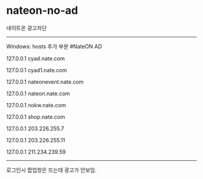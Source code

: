 # nateon-no-ad
네이트온 광고차단
____________________________________
Windows:
hosts 추가 부분
#NateON AD

127.0.0.1 cyad.nate.com

127.0.0.1 cyad1.nate.com

127.0.0.1 nateonevent.nate.com

127.0.0.1 nateon.nate.com

127.0.0.1 nokw.nate.com

127.0.0.1 shop.nate.com

127.0.0.1 203.226.255.7

127.0.0.1 203.226.255.11

127.0.0.1 211.234.239.59

____________________________________


로그인시 팝업창은 뜨는데 광고가 안보임.
